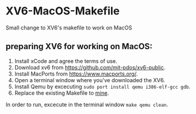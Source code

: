 # XV6-MacOS-Makefile
Small change to XV6's makefile to work on MacOS

## preparing XV6 for working on MacOS:

1. Install xCode and agree the terms of use.
2. Download xv6 from https://github.com/mit-pdos/xv6-public.
3. Install MacPorts from https://www.macports.org/.
4. Open a terminal window where you've downloaded the XV6.
5. Install Qemu by excecuting `sudo port install qemu i386-elf-gcc gdb`.
6. Replace the existing Makefile to [mine](Makefile).

In order to run, excecute in the terminal window `make qemu clean`.
